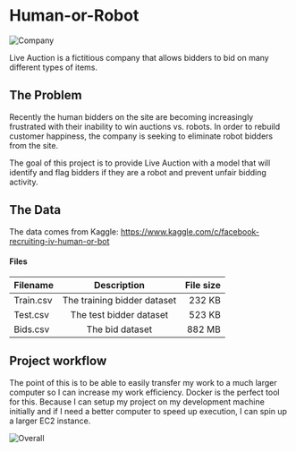 # Human-or-Robot

![Company](../master/Images/CompanyLogo.png)

Live Auction is a fictitious company that allows bidders to bid on many different types
of items.


## The Problem
Recently the human bidders on the site are becoming increasingly frustrated
with their inability to win auctions vs. robots. In order to rebuild customer happiness,
the company is seeking to eliminate robot bidders from the site.

The goal of this project is to provide Live Auction with a model that will identify
and flag bidders if they are a robot and prevent unfair bidding activity.

## The Data
The data comes from Kaggle: https://www.kaggle.com/c/facebook-recruiting-iv-human-or-bot

#### Files
| Filename      | Description               | File size                 |
| ------------- | :-------------------:     | -------------------------:     |
| Train.csv     | The training bidder dataset | 232 KB                            |
| Test.csv      | The test bidder dataset     | 523 KB                       |
| Bids.csv      | The bid dataset             | 882 MB                     |


## Project workflow

The point of this is to be able to easily transfer my work to a much larger computer
so I can increase my work efficiency. Docker is the perfect tool for this. Because I
can setup my project on my development machine initially and if I need a better computer to
speed up execution, I can spin up a larger EC2 instance.

![Overall](../master/Images/Diagram.png)
